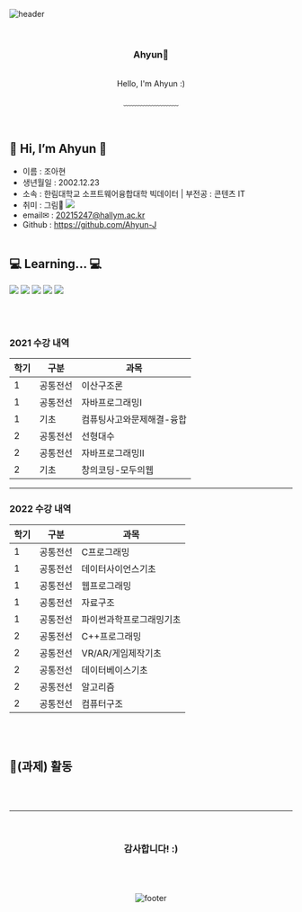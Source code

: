 <!-- - 👋 Hi, I’m @Ahyun-J
- 👀 I’m interested in ...
- 🌱 I’m currently learning ...
- 💞️ I’m looking to collaborate on ...
- 📫 How to reach me ... -->

<!---
Ahyun-J/Ahyun-J is a ✨ special ✨ repository because its `README.md` (this file) appears on your GitHub profile.
You can click the Preview link to take a look at your changes.
--->
![header](https://capsule-render.vercel.app/api?type=waving&&color=gradient&height=150&section=header&fontSize=90)

<div align = "center">

<br/>
<h3>Ahyun🍕</h3><br/>
Hello, I'm Ahyun :)<br/>


<!-- <br/><br/> -->


<!-- [![Hits](https://hits.seeyoufarm.com/api/count/incr/badge.svg?url=https%3A%2F%2Fgithub.com%2FAhyun-J&count_bg=%23CCC9F4&title_bg=%23838383&icon=furrynetwork.svg&icon_color=%238FC8FE&title=hits&edge_flat=false)](https://hits.seeyoufarm.com) -->
 
<!-- [![Gmail Badge](https://img.shields.io/badge/Gmail-d14836?style=flat-square&logo=Gmail&logoColor=white&link=mailto:jah29741@gmail.com)](mailto:jah29741@gmail.com) -->
 
<!-- [![Blog Badge](http://img.shields.io/badge/-Blog-green?style=flat-square&logo=Naver&link=https://blog.naver.com/jah9400)](https://blog.naver.com/jah9400) -->
 
  
﹏﹏﹏﹏﹏﹏﹏


</div>

<br/> 

<!-- ![footer](https://capsule-render.vercel.app/api?type=waving&&color=gradient&height=100&section=footer&fontSize=90) -->
## 👋 Hi, I’m Ahyun 🍕
<!-- ## 👋 자기소개 🍕 -->

* 이름 : 조아현
* 생년월일 : 2002.12.23  
* 소속 : 한림대학교 소프트웨어융합대학 빅데이터 | 부전공 : 콘텐츠 IT
* 취미 : <!-- 사진 찍기📷, 그림 그리기🎨 --> 그림🎨 <a href="https://www.instagram.com/mu_ccha/"><img src="https://img.shields.io/badge/-Instagram-dd2a7b?style=flat-square&logo=instagram&logoColor=white&link=https://www.instagram.com/muccha._.02/">
</a> <!-- , 음악 감상🎵 -->
* email✉ : 20215247@hallym.ac.kr
* Github : https://github.com/Ahyun-J
<br/><br/>


## 💻 Learning... 💻
<!-- ## 💻 배우고 있는 언어 💻 -->
<div>
<!-- <img src="https://img.shields.io/badge/Java-007396?style=flat-square&logo=Java&logoColor=white" /> -->
<img src="https://img.shields.io/badge/HTML-E34F26?style=flat-square&logo=HTML5&logoColor=white"/>
<img src="https://img.shields.io/badge/CSS-1572B6?style=flat-square&logo=CSS3&logoColor=white"/>
<img src="https://img.shields.io/badge/JavaScript-F7DF1E?style=flat-square&logo=JavaScript&logoColor=white"/>
<img src="https://img.shields.io/badge/Python-3776AB?style=flat-square&logo=Python&logoColor=white"/>
<img src="https://img.shields.io/badge/C-A8B9CC?style=flat-square&logo=C&logoColor=white"/>
</div>

<br/><br/>

### 2021 수강 내역
|학기|구분|과목|
|---|---|---|
|1|공통전선|이산구조론|
|1|공통전선|자바프로그래밍I|
|1|기초|컴퓨팅사고와문제해결-융합|
|2|공통전선|선형대수|
|2|공통전선|자바프로그래밍II|
|2|기초|창의코딩-모두의웹|

<!--|학기|구분|과목|학점|  
|---|---|---|---|  
|1|공통전선|이산구조론|3| 
|1|공통전선|자바프로그래밍I|3| 
|1|기초|컴퓨팅사고와문제해결-융합|2| 
|2|공통전선|선형대수|3|  
|2|공통전선|자바프로그래밍II|3|  
|2|기초|창의코딩-모두의웹|3| -->

<!-- |1|일반교양|디지털리터러시의시작|1|
|1|일반교양|새내기길잡이|1|
|1|일반교양|코딩의시작|1|
|1|한림소양|오디세이세미나1|1| -->

---
### 2022 수강 내역
|학기|구분|과목|
|---|---|---|
|1|공통전선|C프로그래밍|
|1|공통전선|데이터사이언스기초|
|1|공통전선|웹프로그래밍|
|1|공통전선|자료구조|
|1|공통전선|파이썬과학프로그래밍기초|
|2|공통전선|C++프로그래밍|
|2|공통전선|VR/AR/게임제작기초|
|2|공통전선|데이터베이스기초|
|2|공통전선|알고리즘|
|2|공통전선|컴퓨터구조|

<!-- 
|학기|구분|과목|학점|  
|---|---|---|---|  
|1|공통전선|C프로그래밍|3|
|1|공통전선|데이터사이언스기초|3|  
|1|공통전선|웹프로그래밍|3| 
|1|공통전선|자료구조|3|  
|1|공통전선|파이썬과학프로그래밍기초|3|  
|1|한림소양|오디세이세미나2|1| -->


<br/><br/>
## 🌱(과제) 활동
<!-- #### 선형대수 과제물
- 2021년 2학기 선형대수 과목 기말 프로젝트
<div>
<img src=linear1.png width=350 height=200>  
<img src=linear2.png width=350 height=200>
</div>

<div>
<img src=linear3.png width=350 height=200>  
<img src=linear4.png width=350 height=200>
</div>

<viedo src=linear.mp4 width=350 height=200>  

#### 2021 동아리 하계워크샵
-  자바와 안드로이드 스튜디오에 관하여 학습함
<div>
<img src=latte1-1.png width=350 height=200>  
<img src=latte1-2.png width=350 height=200>
  </div> -->

<!-- -  <iframe src="https://1drv.ms/p/s!AoB8x3vxk5D5gek7gpWeY8ZkbndVbA" width="610px" height="367px" frameborder="0">포함된 
<a target="_blank" href="https://office.com">Microsoft Office</a> 
프레젠테이션, 제공: <a target="_blank" href="https://office.com/webapps">Office</a></iframe>
 -->
 
 <br/><br/>
 
 ---
 
<div align = "center">

<br/> 
 <h3> 감사합니다! :) </h3>
<br/> </

 
<br/><br/>
![footer](https://capsule-render.vercel.app/api?type=waving&&color=gradient&height=150&section=footer&fontSize=90)

